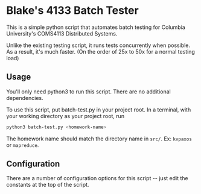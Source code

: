 # Blake's 4133 Batch Tester

This is a simple python script that automates batch testing for Columbia University's COMS4113 Distributed Systems.

Unlike the existing testing script, it runs tests concurrently when possible. As a result, it's much faster. (On the order of 25x to 50x for a normal testing load)

## Usage

You'll only need python3 to run this script. There are no additional dependencies.

To use this script, put batch-test.py in your project root. In a terminal, with your working directory as your project root, run

``` sh
python3 batch-test.py <homework-name>
```

The homework name should match the directory name in `src/`. Ex: `kvpaxos` or `mapreduce`.

## Configuration

There are a number of configuration options for this script -- just edit the constants at the top of the script.
